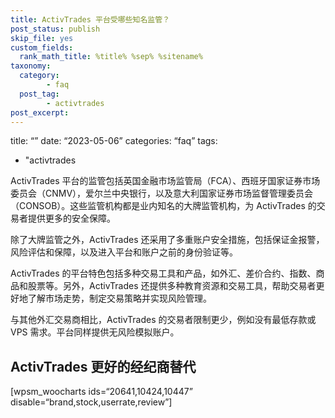 ```yaml
---
title: ActivTrades 平台受哪些知名监管？
post_status: publish
skip_file: yes
custom_fields:
  rank_math_title: %title% %sep% %sitename%
taxonomy:
  category:
        - faq
  post_tag:
        - activtrades
post_excerpt: 
---
```

title: “” date: “2023-05-06” categories: “faq” tags:

* "activtrades

ActivTrades 平台的监管包括英国金融市场监管局（FCA）、西班牙国家证券市场委员会（CNMV），爱尔兰中央银行，以及意大利国家证券市场监督管理委员会（CONSOB）。这些监管机构都是业内知名的大牌监管机构，为 ActivTrades 的交易者提供更多的安全保障。

除了大牌监管之外，ActivTrades 还采用了多重账户安全措施，包括保证金报警，风险评估和保障，以及进入平台和账户之前的身份验证等。

ActivTrades 的平台特色包括多种交易工具和产品，如外汇、差价合约、指数、商品和股票等。另外，ActivTrades 还提供多种教育资源和交易工具，帮助交易者更好地了解市场走势，制定交易策略并实现风险管理。

与其他外汇交易商相比，ActivTrades 的交易者限制更少，例如没有最低存款或 VPS 需求。平台同样提供无风险模拟账户。

## ActivTrades 更好的经纪商替代

[wpsm_woocharts ids=“20641,10424,10447” disable=“brand,stock,userrate,review”]